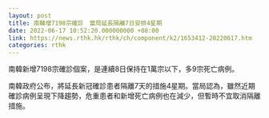 ```yaml
---
layout: post
title: 南韓增7198宗確診　當局延長隔離7日安排4星期
date: 2022-06-17 10:52:20.000000000 +08:00
link: https://news.rthk.hk/rthk/ch/component/k2/1653412-20220617.htm
categories: rthk
---
```


南韓新增7198宗確診個案，是連續8日保持在1萬宗以下，多9宗死亡病例。

南韓政府公布，將延長新冠確診患者隔離7天的措施4星期。當局認為，雖然近期確診病例呈現下降趨勢，危重患者和新增死亡病例也在減少，但暫時不宜取消隔離措施。
